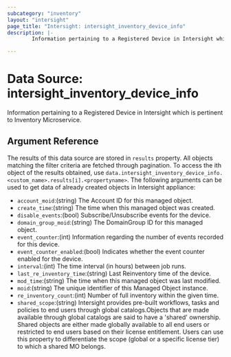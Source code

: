 ```yaml
---
subcategory: "inventory"
layout: "intersight"
page_title: "Intersight: intersight_inventory_device_info"
description: |-
        Information pertaining to a Registered Device in Intersight which is pertinent to Inventory Microservice.

---
```


# Data Source: intersight_inventory_device_info
Information pertaining to a Registered Device in Intersight which is pertinent to Inventory Microservice.
## Argument Reference
The results of this data source are stored in `results` property.
All objects matching the filter criteria are fetched through pagination.
To access the ith object of the results obtained, use `data.intersight_inventory_device_info.<custom_name>.results[i].<propertyname>`.
The following arguments can be used to get data of already created objects in Intersight appliance:
* `account_moid`:(string) The Account ID for this managed object. 
* `create_time`:(string) The time when this managed object was created. 
* `disable_events`:(bool) Subscribe/Unsubscribe events for the device. 
* `domain_group_moid`:(string) The DomainGroup ID for this managed object. 
* `event_counter`:(int) Information regarding the number of events recorded for this device. 
* `event_counter_enabled`:(bool) Indicates whether the event counter enabled for the device. 
* `interval`:(int) The time interval (in hours) between job runs. 
* `last_re_inventory_time`:(string) Last Reinventory time of the device. 
* `mod_time`:(string) The time when this managed object was last modified. 
* `moid`:(string) The unique identifier of this Managed Object instance. 
* `re_inventory_count`:(int) Number of full inventory within the given time. 
* `shared_scope`:(string) Intersight provides pre-built workflows, tasks and policies to end users through global catalogs.Objects that are made available through global catalogs are said to have a 'shared' ownership. Shared objects are either made globally available to all end users or restricted to end users based on their license entitlement. Users can use this property to differentiate the scope (global or a specific license tier) to which a shared MO belongs. 
 

